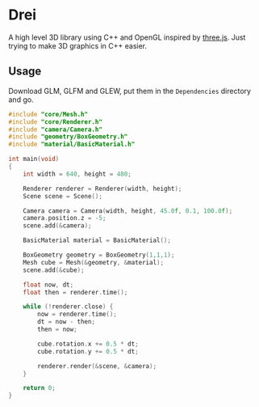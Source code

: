# Drei

A high level 3D library using C++ and OpenGL inspired by [three.js](https://github.com/mrdoob/three.js/). Just trying to make 3D graphics in C++ easier.

## Usage

Download GLM, GLFM and GLEW, put them in the `Dependencies` directory and go.

```c++
#include "core/Mesh.h"
#include "core/Renderer.h"
#include "camera/Camera.h"
#include "geometry/BoxGeometry.h"
#include "material/BasicMaterial.h"

int main(void)
{
	int width = 640, height = 480;

	Renderer renderer = Renderer(width, height);
	Scene scene = Scene();

	Camera camera = Camera(width, height, 45.0f, 0.1, 100.0f);
	camera.position.z = -5;
	scene.add(&camera);

	BasicMaterial material = BasicMaterial();

	BoxGeometry geometry = BoxGeometry(1,1,1);
	Mesh cube = Mesh(&geometry, &material);
	scene.add(&cube);

	float now, dt;
	float then = renderer.time();

	while (!renderer.close) {
		now = renderer.time();
		dt = now - then;
		then = now;

		cube.rotation.x += 0.5 * dt;
		cube.rotation.y += 0.5 * dt;

		renderer.render(&scene, &camera);
	}

	return 0;
}
```

